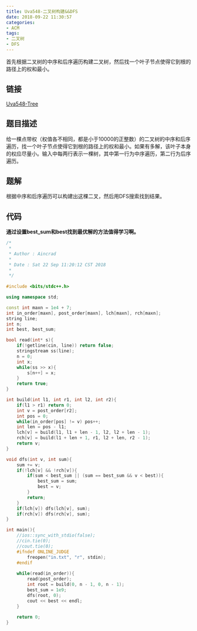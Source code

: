 ```yaml
---
title: Uva548-二叉树构建&&DFS
date: 2018-09-22 11:30:57
categories:
- ACM
tags:
- 二叉树
- DFS
---
```

首先根据二叉树的中序和后序遍历构建二叉树，然后找一个叶子节点使得它到根的路径上的权和最小。
<!--more-->
## 链接
[Uva548-Tree](https://vjudge.net/problem/UVA-548)
## 题目描述
给一棵点带权（权值各不相同，都是小于10000的正整数）的二叉树的中序和后序遍历，找一个叶子节点使得它到根的路径上的权和最小。如果有多解，该叶子本身的权应尽量小。输入中每两行表示一棵树，其中第一行为中序遍历，第二行为后序遍历。
## 题解
根据中序和后序遍历可以构建出这棵二叉，然后用DFS搜索找到结果。
## 代码
**通过设置best_sum和best找到最优解的方法值得学习啊。**
```C++
/*
 *
 * Author : Aincrad
 *
 * Date : Sat 22 Sep 11:20:12 CST 2018
 *
 */
 
#include <bits/stdc++.h>

using namespace std;

const int maxn = 1e4 + 7;
int in_order[maxn], post_order[maxn], lch[maxn], rch[maxn];
string line;
int n;
int best, best_sum;

bool read(int* s){
    if(!getline(cin, line)) return false;
    stringstream ss(line);
    n = 0;
    int x;
    while(ss >> x){
        s[n++] = x;
    }
    return true;
}

int build(int l1, int r1, int l2, int r2){
    if(l1 > r1) return 0;
    int v = post_order[r2];
    int pos = 0;
    while(in_order[pos] != v) pos++;
    int len = pos - l1;
    lch[v] = build(l1, l1 + len - 1, l2, l2 + len - 1);
    rch[v] = build(l1 + len + 1, r1, l2 + len, r2 - 1);
    return v;
}

void dfs(int v, int sum){
    sum += v;
    if(!lch[v] && !rch[v]){
        if(sum < best_sum || (sum == best_sum && v < best)){
            best_sum = sum;
            best = v;
        }
        return;
    }
    if(lch[v]) dfs(lch[v], sum);
    if(rch[v]) dfs(rch[v], sum);
}

int main(){
    //ios::sync_with_stdio(false);
    //cin.tie(0);
    //cout.tie(0);
    #ifndef ONLINE_JUDGE
        freopen("in.txt", "r", stdin);
    #endif
    
    while(read(in_order)){
        read(post_order);
        int root = build(0, n - 1, 0, n - 1);
        best_sum = 1e9;
        dfs(root, 0);
        cout << best << endl;
    }
    
    return 0;
}
```